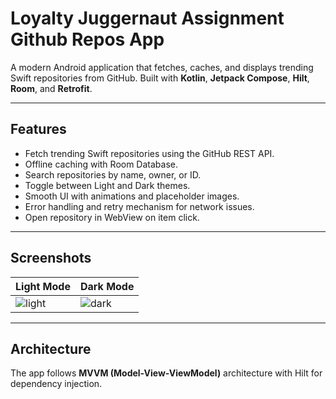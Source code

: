# Loyalty Juggernaut Assignment Github Repos App

A modern Android application that fetches, caches, and displays trending Swift repositories from GitHub. Built with **Kotlin**, **Jetpack Compose**, **Hilt**, **Room**, and **Retrofit**.

---

## Features

- Fetch trending Swift repositories using the GitHub REST API.
- Offline caching with Room Database.
- Search repositories by name, owner, or ID.
- Toggle between Light and Dark themes.
- Smooth UI with animations and placeholder images.
- Error handling and retry mechanism for network issues.
- Open repository in WebView on item click.

---

## Screenshots

| Light Mode | Dark Mode |
|------------|-----------|
| ![light](screenshots/light.png) | ![dark](screenshots/dark.png) |

---

## Architecture

The app follows **MVVM (Model-View-ViewModel)** architecture with Hilt for dependency injection.

